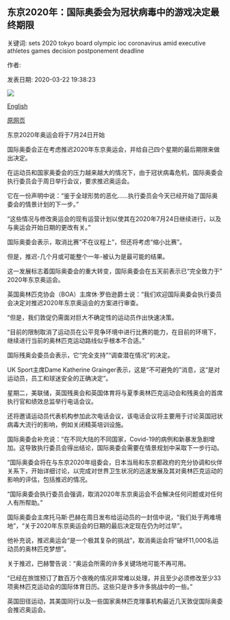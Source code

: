 ## 东京2020年：国际奥委会为冠状病毒中的游戏决定最终期限

关键词: sets 2020 tokyo board olympic ioc coronavirus amid executive athletes games decision postponement deadline

作者: 

发表日期: 2020-03-22 19:38:23

![](https://ichef.bbci.co.uk/onesport/cps/624/cpsprodpb/897E/production/_111389153_tv060728378.jpg)

[English](Tokyo%202020%3A%20IOC%20sets%20deadline%20for%20decision%20on%20Games%20amid%20coronavirus.md)

[原网页](https://www.bbc.com/sport/olympics/51997540)

东京2020年奥运会将于7月24日开始

国际奥委会正在考虑推迟2020年东京奥运会，并给自己四个星期的最后期限来做出决定。

在运动员和国家奥委会的压力越来越大的情况下，由于冠状病毒危机，国际奥委会执行委员会于周日举行会议，要求推迟奥运会。

它在一份声明中说：“鉴于全球形势的恶化……执行委员会今天已经开始了国际奥委会的情景计划的下一步。”

“这些情况与修改奥运会的现有运营计划以使其在2020年7月24日继续进行，以及与奥运会开始日期的更改有关。”

国际奥委会表示，取消比赛“不在议程上”，但还将考虑“缩小比赛”。

但是，推迟-几个月或可能整个一年-被认为是最可能的结果。

这一发展标志着国际奥委会的重大转变，国际奥委会在五天前表示已“完全致力于” 2020年东京奥运会。

英国奥林匹克协会（BOA）主席休·罗伯逊爵士说：“我们欢迎国际奥委会执行委员会决定对推迟2020年东京奥运会的方案进行审查。

“但是，我们敦促仍需面对巨大不确定性的运动员作出快速决策。

“目前的限制取消了运动员在公平竞争环境中进行比赛的能力，在目前的环境下，继续进行当前的奥林匹克运动路线似乎根本不合适。”

国际残奥会委员会表示，它“完全支持”“调查潜在情况”的决定。

UK Sport主席Dame Katherine Grainger表示，这是“不可避免的”消息，这“是对运动员，员工和球迷安全的正确决定”。

星期二，美联储，英国残奥会和英国体育将与夏季奥林匹克运动会和残奥会的首席执行官和绩效总监举行电话会议。

还将邀请运动员代表机构参加此次电话会议，该电话会议将主要用于讨论英国冠状病毒大流行的影响，例如关闭精英培训设施。

国际奥委会补充说：“在不同大陆的不同国家，Covid-19的病例和新暴发急剧增加。这导致执行委员会得出结论，国际奥委会需要在情景规划中采取下一步行动。

“国际奥委会将在与东京2020年组委会，日本当局和东京都政府的充分协调和伙伴关系下，开始详细讨论，以完成对世界卫生状况的迅速发展及其对奥林匹克运动的影响的评估，包括推迟的情况。

“国际奥委会执行委员会强调，取消2020年东京奥运会不会解决任何问题或对任何人有所帮助。”

国际奥委会主席托马斯·巴赫在周日发布给运动员的一封信中说，“我们处于两难境地”，“关于2020年东京奥运会的日期的最后决定现在仍为时过早”。

他补充说，推迟奥运会“是一个极其复杂的挑战”，取消奥运会将“破坏11,000名运动员的奥林匹克梦想”。

关于推迟，巴赫警告说：“奥运会所需的许多关键场地可能不再可用。

“已经在旅馆预订了数百万个夜晚的情况非常难以处理，并且至少必须修改至少33项奥林匹克运动会的国际体育日历。这些只是许多许多挑战中的一些。”

英国田径运动，其美国同行以及一些国家奥林匹克理事机构最近几天敦促国际奥委会推迟奥运会。